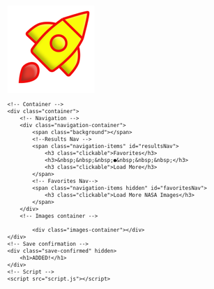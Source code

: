 <!DOCTYPE html>
<html lang="en">
<head>
    <meta charset="UTF-8">
    <meta name="viewport" content="width=device-width, initial-scale=1.0">
    <title>NASA API Pictures</title>
    <link rel="stylesheet" href="style.css">
    <link rel="icon" type="image/png" href="https://s2.googleusercontent.com/s2/favicons?domain=www.nasa.gov">
    <!-- ZTM Favicon -->
    <!-- <link rel="icon" type="image/png" href="favicon.png"> -->
</head>
<body>
    <!-- Loader -->
    <div class="loader hidden">
        <img src="rocket.svg" alt="Rocket loading animation">
    </div>

    <!-- Container -->
    <div class="container">
        <!-- Navigation -->
        <div class="navigation-container">
            <span class="background"></span>
            <!--Results Nav -->
            <span class="navigation-items" id="resultsNav">
                <h3 class="clickable">Favorites</h3>
                <h3>&nbsp;&nbsp;&nbsp;●&nbsp;&nbsp;&nbsp;</h3>
                <h3 class="clickable">Load More</h3>
            </span>
            <!-- Favorites Nav-->
            <span class="navigation-items hidden" id="favoritesNav">
                <h3 class="clickable">Load More NASA Images</h3>
            </span>
        </div>
        <!-- Images container -->
       
            <div class="images-container"></div>
    </div>
    <!-- Save confirmation -->
    <div class="save-confirmed" hidden>
        <h1>ADDED!</h1>
    </div>
    <!-- Script -->
    <script src="script.js"></script>
</body>
</html>
